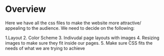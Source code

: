 # Overview
Here we have all the css files to make the website more attractive/ appealing to the audience. 
We need to decide on the following:

1.Layout 
2. Color Scheme 
3. Indivudal page layouts with images 
4. Resizing images to make sure they fit inside our pages. 
5. Make sure CSS fits the needs of what we are trying to achieve 

